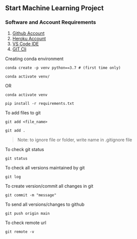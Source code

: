 ## Start Machine Learning Project

### Software and Account Requirements

1. [Github Account](https://github.com/)
2. [Heroku Account](https://id.heroku.com/login)
3. [VS Code IDE](https://code.visualstudio.com/download)
4. [GIT Cli](https://git-scm.com/downloads)


Creating conda environment
```
conda create -p venv python==3.7 # (first time only)
```

```
conda activate venv/
```
OR
```
conda activate venv
```

```
pip install -r requirements.txt
```

To add files to git
```
git add <file_name>
```

```
git add .
```

> Note: to ignore file or folder, write name in .gitignore file

To check git status
```
git status
```

To check all versions maintained by git
```
git log
```

To create version/commit all changes in git
```
git commit -m "message"
```

To send all versions/changes to github
```
git push origin main
```

To check remote url
```
git remote -v
```
